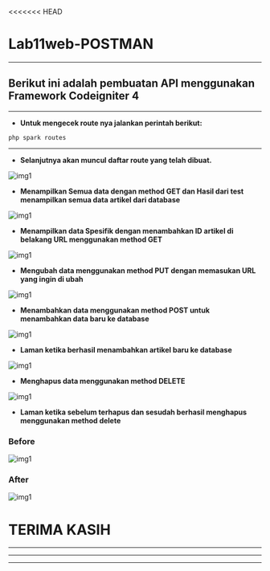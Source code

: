 <<<<<<< HEAD
# Lab11web-POSTMAN

---

## Berikut ini adalah pembuatan API menggunakan Framework Codeigniter 4

---

- **Untuk mengecek route nya jalankan perintah berikut:**
``` 
php spark routes
```
---
- **Selanjutnya akan muncul daftar route yang telah dibuat.**

![img1](img/routes.png)

- **Menampilkan Semua data dengan method GET dan Hasil dari test menampilkan semua data artikel dari database**

![img1](img/get1.png)

- **Menampilkan data Spesifik dengan menambahkan ID artikel di belakang URL menggunakan method GET**

![img1](img/get2.png)

- **Mengubah data menggunakan method PUT dengan memasukan URL yang ingin di ubah**

![img1](img/put.png)

- **Menambahkan data menggunakan method POST untuk menambahkan data baru ke database**

![img1](img/post.png)

- **Laman ketika berhasil menambahkan artikel baru ke database**

![img1](img/artikel7.png)

- **Menghapus data menggunakan method DELETE**

![img1](img/delete.png)

- **Laman ketika sebelum terhapus dan sesudah berhasil menghapus menggunakan method delete**
### Before
![img1](img/artikel7.png)

### After
![img1](img/after.png)

# TERIMA KASIH
---
---
---
